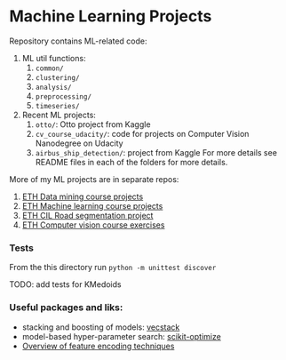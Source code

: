 # Machine Learning Projects

Repository contains ML-related code: 
1. ML util functions:
    1. `common/`
    2. `clustering/`
    3. `analysis/`
    4. `preprocessing/`
    5. `timeseries/`
2. Recent ML projects:
    1. `otto/`: Otto project from Kaggle 
    2. `cv_course_udacity/`: code for projects on Computer Vision Nanodegree on Udacity 
    3. `airbus_ship_detection/`: project from Kaggle
For more details see README files in each of the folders for more details.

More of my ML projects are in separate repos:
1. [ETH Data mining course projects](https://github.com/igor-93/dm2017)
2. [ETH Machine learning course projects](https://github.com/igor-93/ml2016)
3. [ETH CIL Road segmentation project](https://github.com/FelipeSulser/Computational-Intelligence-Lab---ETHZ)
4. [ETH Computer vision course exercises](https://github.com/igor-93/cv2017)

### Tests
From the this directory run `python -m unittest discover`

TODO: add tests for KMedoids

### Useful packages and liks:
   
- stacking and boosting of models: [vecstack](https://github.com/vecxoz/vecstack)
- model-based hyper-parameter search: [scikit-optimize](https://scikit-optimize.github.io/stable/)
- [Overview of feature encoding techniques](https://www.kaggle.com/shahules/an-overview-of-encoding-techniques) 
